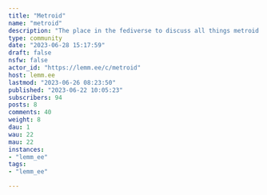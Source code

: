```yaml
---
title: "Metroid" 
name: "metroid"
description: "The place in the fediverse to discuss all things metroid: news, theories, memes, fanarts, etc..Let's be nice and create a wholesome community.N.B. we don't like artwork sexualizing Samus, so don't even bother posting."
type: community
date: "2023-06-28 15:17:59"
draft: false
nsfw: false
actor_id: "https://lemm.ee/c/metroid"
host: lemm.ee
lastmod: "2023-06-26 08:23:50"
published: "2023-06-22 10:05:23"
subscribers: 94
posts: 8
comments: 40
weight: 8
dau: 1
wau: 22
mau: 22
instances:
- "lemm_ee"
tags: 
- "lemm_ee"

---
```

